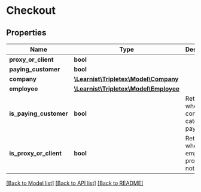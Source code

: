 # Checkout

## Properties
Name | Type | Description | Notes
------------ | ------------- | ------------- | -------------
**proxy_or_client** | **bool** |  | [optional] 
**paying_customer** | **bool** |  | [optional] 
**company** | [**\Learnist\Tripletex\Model\Company**](Company.md) |  | 
**employee** | [**\Learnist\Tripletex\Model\Employee**](Employee.md) |  | 
**is_paying_customer** | **bool** | Returns whether the company category is paying. | [optional] 
**is_proxy_or_client** | **bool** | Returns whether employee is proxy or not | [optional] 

[[Back to Model list]](../../README.md#documentation-for-models) [[Back to API list]](../../README.md#documentation-for-api-endpoints) [[Back to README]](../../README.md)

